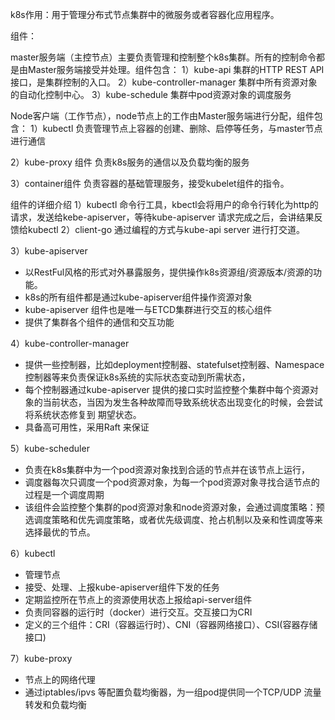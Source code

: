 k8s作用：用于管理分布式节点集群中的微服务或者容器化应用程序。


组件：

master服务端（主控节点）主要负责管理和控制整个k8s集群。所有的控制命令都是由Master服务端接受并处理。组件包含：
1）kube-api 
 集群的HTTP REST API接口，是集群控制的入口。
2）kube-controller-manager
集群中所有资源对象的自动化控制中心。
3）kube-schedule
集群中pod资源对象的调度服务

Node客户端（工作节点），node节点上的工作由Master服务端进行分配，组件包含：
1）kubectl
负责管理节点上容器的创建、删除、启停等任务，与master节点进行通信

2）kube-proxy 组件
负责k8s服务的通信以及负载均衡的服务

3）container组件
负责容器的基础管理服务，接受kubelet组件的指令。



组件的详细介绍
1）kubectl
命令行工具，kbectl会将用户的命令行转化为http的请求，发送给kebe-apiserver，等待kube-apiserver 请求完成之后，会讲结果反馈给kubectl
2）client-go
通过编程的方式与kube-api server 进行打交道。

3）kube-apiserver
- 以RestFul风格的形式对外暴露服务，提供操作k8s资源组/资源版本/资源的功能。
- k8s的所有组件都是通过kube-apiserver组件操作资源对象
- kube-apiserver 组件也是唯一与ETCD集群进行交互的核心组件
- 提供了集群各个组件的通信和交互功能


4）kube-controller-manager
- 提供一些控制器，比如deployment控制器、statefulset控制器、Namespace控制器等来负责保证k8s系统的实际状态变动到所需状态，
- 每个控制器通过kube-apiserver 提供的接口实时监控整个集群中每个资源对象的当前状态，当因为发生各种故障而导致系统状态出现变化的时候，会尝试将系统状态修复到 期望状态。
- 具备高可用性，采用Raft 来保证

5）kube-scheduler
- 负责在k8s集群中为一个pod资源对象找到合适的节点并在该节点上运行，
- 调度器每次只调度一个pod资源对象，为每一个pod资源对象寻找合适节点的过程是一个调度周期
- 该组件会监控整个集群的pod资源对象和node资源对象，会通过调度策略：预选调度策略和优先调度策略，或者优先级调度、抢占机制以及亲和性调度等来选择最优的节点。

6）kubectl
- 管理节点
- 接受、处理、上报kube-apiserver组件下发的任务
- 定期监控所在节点上的资源使用状态上报给api-server组件
- 负责同容器的运行时（docker）进行交互。交互接口为CRI
- 定义的三个组件：CRI（容器运行时）、CNI（容器网络接口）、CSI(容器存储接口)

7）kube-proxy
- 节点上的网络代理
- 通过iptables/ipvs 等配置负载均衡器，为一组pod提供同一个TCP/UDP 流量转发和负载均衡

